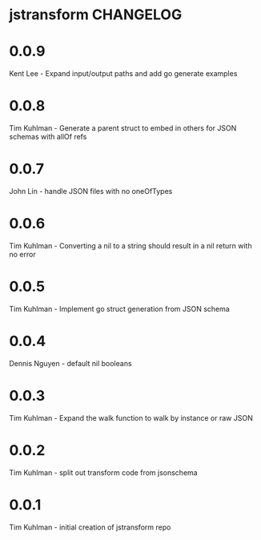 # jstransform CHANGELOG

# 0.0.9
Kent Lee - Expand input/output paths and add go generate examples

# 0.0.8
Tim Kuhlman - Generate a parent struct to embed in others for JSON schemas with allOf refs

# 0.0.7
John Lin - handle JSON files with no oneOfTypes

# 0.0.6
Tim Kuhlman - Converting a nil to a string should result in a nil return with no error

# 0.0.5
Tim Kuhlman - Implement go struct generation from JSON schema

# 0.0.4
Dennis Nguyen - default nil booleans

# 0.0.3
Tim Kuhlman - Expand the walk function to walk by instance or raw JSON

# 0.0.2
Tim Kuhlman - split out transform code from jsonschema

# 0.0.1
Tim Kuhlman - initial creation of jstransform repo
